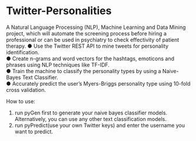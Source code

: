 # Twitter-Personalities

A Natural Language Processing (NLP), Machine Learning and Data Mining project, which will automate the screening process before hiring a professional or can be used in psychiatry to check effectivity of patient therapy.
● Use the Twitter REST API to mine tweets for personality identification.  
● Create n-grams and word vectors for the hashtags, emoticons and phrases using NLP techniques like TF-IDF.  
● Train the machine to classify the personality types by using a Naive-Bayes Text Classifier.  
● Accurately predict the user’s Myers-Briggs personality type using 10-fold cross validation.  

How to use: 
1. run pyGen first to generate your naive bayes classifier models. Alternatively, you can use any other text classification models.  
2. run pyPredict(use your own Twitter keys) and enter the username you want to predict.  
